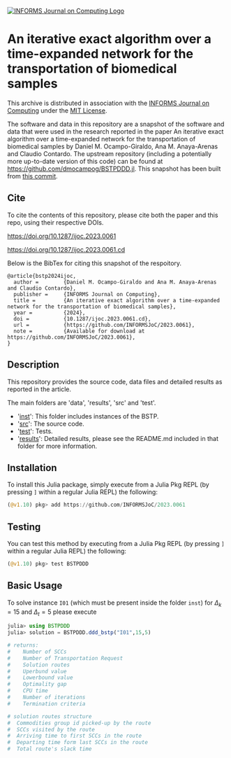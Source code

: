 [![INFORMS Journal on Computing Logo](https://INFORMSJoC.github.io/logos/INFORMS_Journal_on_Computing_Header.jpg)](https://pubsonline.informs.org/journal/ijoc)

# An iterative exact algorithm over a time-expanded network for the transportation of biomedical samples

This archive is distributed in association with the [INFORMS Journal on
Computing](https://pubsonline.informs.org/journal/ijoc) under the [MIT License](LICENSE).

The software and data in this repository are a snapshot of the software and data that were used in the research reported in the paper An iterative exact algorithm over a time-expanded network for the transportation of biomedical samples by Daniel M. Ocampo-Giraldo, Ana M. Anaya-Arenas and Claudio Contardo. The upstream repository (including a potentially more up-to-date version of this code) can be found at https://github.com/dmocampog/BSTPDDD.jl. This snapshot has been built from [this commit](https://github.com/dmocampog/BSTPDDD.jl/commit/c42abe2ae1b0ba955300cbba5397d8e5fc4eb819).


## Cite

To cite the contents of this repository, please cite both the paper and this repo, using their respective DOIs.

https://doi.org/10.1287/ijoc.2023.0061

https://doi.org/10.1287/ijoc.2023.0061.cd

Below is the BibTex for citing this snapshot of the respoitory.

```
@article{bstp2024ijoc,
  author =        {Daniel M. Ocampo-Giraldo and Ana M. Anaya-Arenas and Claudio Contardo},
  publisher =     {INFORMS Journal on Computing},
  title =         {An iterative exact algorithm over a time-expanded network for the transportation of biomedical samples},
  year =          {2024},
  doi =           {10.1287/ijoc.2023.0061.cd},
  url =           {https://github.com/INFORMSJoC/2023.0061},
  note =          {Available for download at https://github.com/INFORMSJoC/2023.0061},
}
```

## Description

This repository provides the source code, data files and detailed results as reported in the article.

The main folders are 'data', 'results', 'src' and 'test'.
- '[inst](inst)': This folder includes instances of the BSTP.
- '[src](src)': The source code.
- '[test](test)': Tests.
- '[results](results)': Detailed results, please see the README.md included in that folder for more information.


## Installation

To install this Julia package, simply execute from a Julia Pkg REPL (by pressing `]` within a regular Julia REPL) the following:
```julia
(@v1.10) pkg> add https://github.com/INFORMSJoC/2023.0061
```

## Testing

You can test this method by executing from a Julia Pkg REPL (by pressing `]` within a regular Julia REPL) the following:
```julia
(@v1.10) pkg> test BSTPDDD
```

## Basic Usage

To solve instance `I01` (which must be present inside the folder `inst`) for $\Delta_k = 15$ and $\Delta_t = 5$ please execute
```julia
julia> using BSTPDDD
julia> solution = BSTPDDD.ddd_bstp("I01",15,5)

# returns:
#    Number of SCCs
#    Number of Transportation Request
#    Solution routes
#    Uperbund value
#    Lowerbound value
#    Optimality gap
#    CPU time
#    Number of iterations
#    Termination criteria

# solution routes structure
#  Commodities group id picked-up by the route
#  SCCs visited by the route
#  Arriving time to first SCCs in the route
#  Departing time form last SCCs in the route
#  Total route's slack time
```
